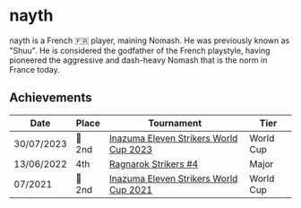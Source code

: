 # nayth

nayth is a French :fr: player, maining Nomash. He was previously known as "Shuu".
He is considered the godfather of the French playstyle, having pioneered
the aggressive and dash-heavy Nomash that is the norm in France today.

## Achievements

| Date | Place | Tournament | Tier |
| - | - | - | - |
| 30/07/2023 |:2nd_place_medal: 2nd | [Inazuma Eleven Strikers World Cup 2023](../../tournaments/worldcup23.md) | World Cup |
| 13/06/2022 | 4th | [Ragnarok Strikers #4](../../tournaments/ragna/ragna4.md) | Major |
| 07/2021 |:2nd_place_medal: 2nd | [Inazuma Eleven Strikers World Cup 2021](../../tournaments/worldcup21.md) | World Cup |
